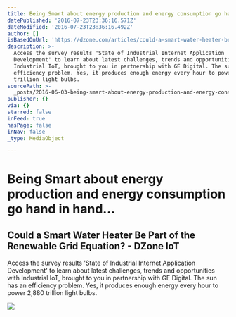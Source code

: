 ```yaml
---
title: Being Smart about energy production and energy consumption go hand in hand...
datePublished: '2016-07-23T23:36:16.571Z'
dateModified: '2016-07-23T23:36:16.492Z'
author: []
isBasedOnUrl: 'https://dzone.com/articles/could-a-smart-water-heater-be-part-of-the-renewabl'
description: >-
  Access the survey results 'State of Industrial Internet Application
  Development' to learn about latest challenges, trends and opportunities with
  Industrial IoT, brought to you in partnership with GE Digital. The sun has an
  efficiency problem. Yes, it produces enough energy every hour to power 2,880
  trillion light bulbs.
sourcePath: >-
  _posts/2016-06-03-being-smart-about-energy-production-and-energy-consumption-g.md
publisher: {}
via: {}
starred: false
inFeed: true
hasPage: false
inNav: false
_type: MediaObject

---
```

# Being Smart about energy production and energy consumption go hand in hand...

<article style=""><h1>Could a Smart Water Heater Be Part of the Renewable Grid Equation? - DZone IoT</h1><p>Access the survey results 'State of Industrial Internet Application Development' to learn about latest challenges, trends and opportunities with Industrial IoT, brought to you in partnership with GE Digital. The sun has an efficiency problem. Yes, it produces enough energy every hour to power 2,880 trillion light bulbs.</p><img src="https://lh3.googleusercontent.com/3K1BbqDquh7uIlrw-OiqMrO_lORUKhgXFwJUoROQLwYcWfmV9f-oL-snMc3Z4GfxYqF3wp0Bv3nmv8C7tSjzD9J-57m4AsGio-6gxxg_AClafkzqffC6_Y-ciNNX47t35I29agHh" /></article>